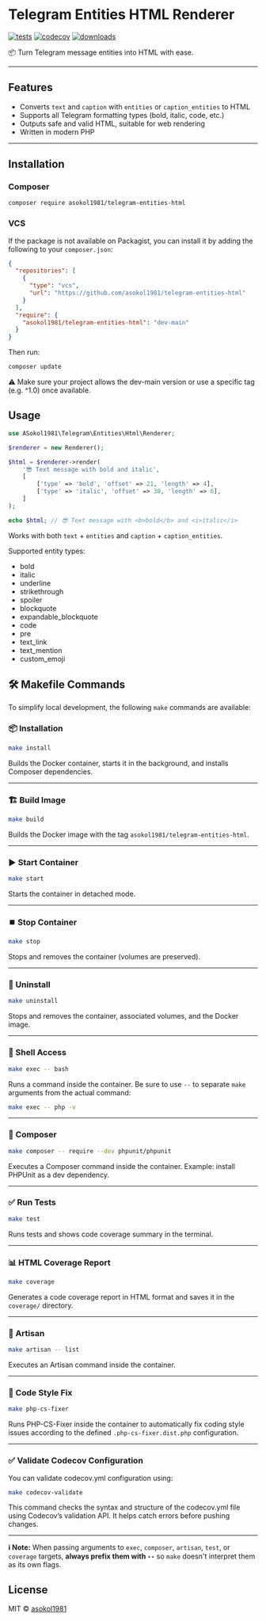 # Telegram Entities HTML Renderer

[![tests](https://github.com/asokol1981/telegram-entities-html/workflows/tests/badge.svg)](https://github.com/asokol1981/telegram-entities-html/actions) [![codecov](https://codecov.io/gh/asokol1981/telegram-entities-html/branch/main/graph/badge.svg)](https://codecov.io/gh/asokol1981/telegram-entities-html) [![downloads](https://img.shields.io/packagist/dt/asokol1981/telegram-entities-html.svg)](https://packagist.org/packages/asokol1981/telegram-entities-html)

📦 Turn Telegram message entities into HTML with ease.

---

## Features

- Converts `text` and `caption` with `entities` or `caption_entities` to HTML
- Supports all Telegram formatting types (bold, italic, code, etc.)
- Outputs safe and valid HTML, suitable for web rendering
- Written in modern PHP

---

## Installation

### Composer

```bash
composer require asokol1981/telegram-entities-html
```

### VCS

If the package is not available on Packagist, you can install it by adding the following to your `composer.json`:

```json
{
  "repositories": [
    {
      "type": "vcs",
      "url": "https://github.com/asokol1981/telegram-entities-html"
    }
  ],
  "require": {
    "asokol1981/telegram-entities-html": "dev-main"
  }
}
```

Then run:

```bash
composer update
```

⚠️ Make sure your project allows the dev-main version or use a specific tag (e.g. ^1.0) once available.

## Usage

```php
use ASokol1981\Telegram\Entities\Html\Renderer;

$renderer = new Renderer();

$html = $renderer->render(
    '😎 Text message with bold and italic',
    [
        ['type' => 'bold', 'offset' => 21, 'length' => 4],
        ['type' => 'italic', 'offset' => 30, 'length' => 6],
    ]
);

echo $html; // 😎 Text message with <b>bold</b> and <i>italic</i>
```

Works with both `text` + `entities` and `caption` + `caption_entities`.

Supported entity types:

- bold
- italic
- underline
- strikethrough
- spoiler
- blockquote
- expandable_blockquote
- code
- pre
- text_link
- text_mention
- custom_emoji

## 🛠️ Makefile Commands

To simplify local development, the following `make` commands are available:

### 📦 Installation

```bash
make install
```

Builds the Docker container, starts it in the background, and installs Composer dependencies.

---

### 🏗️ Build Image

```bash
make build
```

Builds the Docker image with the tag `asokol1981/telegram-entities-html`.

---

### ▶️ Start Container

```bash
make start
```

Starts the container in detached mode.

---

### ⏹️ Stop Container

```bash
make stop
```

Stops and removes the container (volumes are preserved).

---

### 🧹 Uninstall

```bash
make uninstall
```

Stops and removes the container, associated volumes, and the Docker image.

---

### 🐚 Shell Access

```bash
make exec -- bash
```

Runs a command inside the container.
Be sure to use `--` to separate `make` arguments from the actual command:

```bash
make exec -- php -v
```

---

### 🎼 Composer

```bash
make composer -- require --dev phpunit/phpunit
```

Executes a Composer command inside the container.
Example: install PHPUnit as a dev dependency.

---

### ✅ Run Tests

```bash
make test
```

Runs tests and shows code coverage summary in the terminal.

---

### 📊 HTML Coverage Report

```bash
make coverage
```

Generates a code coverage report in HTML format and saves it in the `coverage/` directory.

---

### 🧱 Artisan

```bash
make artisan -- list
```

Executes an Artisan command inside the container.

---

### 🧹 Code Style Fix

```bash
make php-cs-fixer
```

Runs PHP-CS-Fixer inside the container to automatically fix coding style issues according to the defined `.php-cs-fixer.dist.php` configuration.

---

### ✅ Validate Codecov Configuration

You can validate codecov.yml configuration using:

```bash
make codecov-validate
```

This command checks the syntax and structure of the codecov.yml file using Codecov’s validation API.
It helps catch errors before pushing changes.

---

**ℹ️ Note:**
When passing arguments to `exec`, `composer`, `artisan`, `test`, or `coverage` targets, **always prefix them with `--`** so `make` doesn't interpret them as its own flags.

## License

MIT © [asokol1981](https://github.com/asokol1981)
